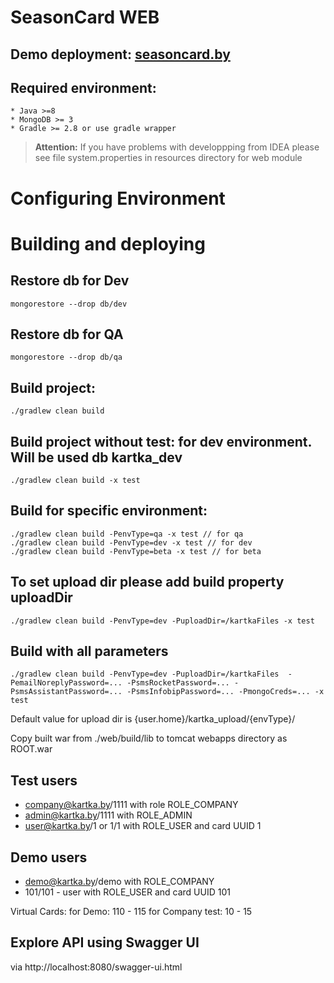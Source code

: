 # SeasonCard WEB
## Demo deployment: [seasoncard.by](http://seasoncard.by)
## Required environment:
    * Java >=8
    * MongoDB >= 3
    * Gradle >= 2.8 or use gradle wrapper
> **Attention:**
If you have problems with developpping from IDEA please see file system.properties in resources directory for web module

# Configuring Environment

# Building and deploying
## Restore db for Dev
```
mongorestore --drop db/dev
```
    
## Restore db for QA
```
mongorestore --drop db/qa
```
    
## Build project:
```
./gradlew clean build
```
    
## Build project without test: for dev environment. Will be used db kartka_dev
```
./gradlew clean build -x test
```
    
## Build for specific environment:
```
./gradlew clean build -PenvType=qa -x test // for qa
./gradlew clean build -PenvType=dev -x test // for dev
./gradlew clean build -PenvType=beta -x test // for beta
```

## To set upload dir please add build property uploadDir
```
./gradlew clean build -PenvType=dev -PuploadDir=/kartkaFiles -x test
```

## Build with all parameters
```
./gradlew clean build -PenvType=dev -PuploadDir=/kartkaFiles  -PemailNoreplyPassword=... -PsmsRocketPassword=... -PsmsAssistantPassword=... -PsmsInfobipPassword=... -PmongoCreds=... -x test 
```

Default value for upload dir is {user.home}/kartka_upload/{envType}/
    
Copy built war from ./web/build/lib to tomcat webapps directory as ROOT.war

## Test users

* company@kartka.by/1111 with role ROLE_COMPANY
* admin@kartka.by/1111 with ROLE_ADMIN
* user@kartka.by/1 or 1/1 with ROLE_USER and card UUID 1

## Demo users
* demo@kartka.by/demo with ROLE_COMPANY
* 101/101 - user with ROLE_USER and card UUID 101


Virtual Cards:
for Demo: 110 - 115
for Company test: 10 - 15

## Explore API using Swagger UI
via http://localhost:8080/swagger-ui.html
